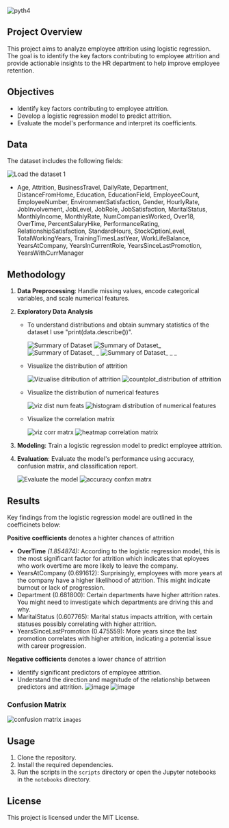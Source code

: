 ![pyth4](https://github.com/datageeq/HR-Attrition-Analysis/assets/115308270/8edb5d3b-152d-4976-a37c-73ef60aaba9e)


## Project Overview
This project aims to analyze employee attrition using logistic regression. The goal is to identify the key factors contributing to employee attrition and provide actionable insights to the HR department to help improve employee retention.

## Objectives
- Identify key factors contributing to employee attrition.
- Develop a logistic regression model to predict attrition.
- Evaluate the model's performance and interpret its coefficients.

## Data
The dataset includes the following fields:

![Load the dataset 1](https://github.com/datageeq/HR-Attrition-Analysis/assets/115308270/ef5e4498-e74b-4ad2-a86a-fe2438ee13b6)

- Age, Attrition, BusinessTravel, DailyRate, Department, DistanceFromHome, Education, EducationField, EmployeeCount, EmployeeNumber, EnvironmentSatisfaction, Gender, HourlyRate, JobInvolvement, JobLevel, JobRole, JobSatisfaction, MaritalStatus, MonthlyIncome, MonthlyRate, NumCompaniesWorked, Over18, OverTime, PercentSalaryHike, PerformanceRating, RelationshipSatisfaction, StandardHours, StockOptionLevel, TotalWorkingYears, TrainingTimesLastYear, WorkLifeBalance, YearsAtCompany, YearsInCurrentRole, YearsSinceLastPromotion, YearsWithCurrManager

## Methodology
1. **Data Preprocessing**: Handle missing values, encode categorical variables, and scale numerical features.
   
2. **Exploratory Data Analysis**
   - To understand distributions and obtain summary statistics of the dataset I use "print(data.describe())".
     
     ![Summary of Dataset](https://github.com/datageeq/HR-Attrition-Analysis/assets/115308270/6aad0336-339a-4709-9bc3-cd212a3fa99a)
     ![Summary of Dataset_](https://github.com/datageeq/HR-Attrition-Analysis/assets/115308270/261418c7-d9da-412d-ace9-b9ef9ae15b43)
     ![Summary of Dataset_ _](https://github.com/datageeq/HR-Attrition-Analysis/assets/115308270/8278b2a7-22a3-4d39-8b18-f9d09f1a6670)
     ![Summary of Dataset_ _ _](https://github.com/datageeq/HR-Attrition-Analysis/assets/115308270/b4d56b0b-a183-48df-8c48-ef421e714ebe)


   - Visualize the distribution of attrition
     
      ![Vizualise ditribution of attrition](https://github.com/datageeq/HR-Attrition-Analysis/assets/115308270/2e9f833b-7129-4a2e-a5b3-427f0dca25d2)
      ![countplot_distribution of attrition](https://github.com/datageeq/HR-Attrition-Analysis/assets/115308270/2d885d39-1ae2-4538-9423-18964fcc2851)


   - Visualize the distribution of numerical features

      ![viz dist num feats](https://github.com/datageeq/HR-Attrition-Analysis/assets/115308270/586742c4-d207-4aad-a6a4-800591045f9b)
      ![histogram distribution of numerical features](https://github.com/datageeq/HR-Attrition-Analysis/assets/115308270/f7d3eba5-44f8-46e6-b94d-925fd0d85878)


   - Visualize the correlation matrix

        ![viz corr matrx](https://github.com/datageeq/HR-Attrition-Analysis/assets/115308270/468aeee7-8d07-4247-b145-bd69732762c1)
        ![heatmap correlation matrix](https://github.com/datageeq/HR-Attrition-Analysis/assets/115308270/86bd4fda-d7c2-4396-97fb-cc1ab4bdf6c2)

    
3. **Modeling**: Train a logistic regression model to predict employee attrition.
4. **Evaluation**: Evaluate the model's performance using accuracy, confusion matrix, and classification report.

      ![Evaluate the model](https://github.com/datageeq/HR-Attrition-Analysis/assets/115308270/41538bab-0ca0-463b-ad1a-69a34950c9e3)
      ![accuracy confxn matrx](https://github.com/datageeq/HR-Attrition-Analysis/assets/115308270/2eec9b10-2de2-4fce-bcb3-dfef802ad125)




## Results
Key findings from the logistic regression model are outlined in the coefficinets below: 

 **Positive coefficients** denotes a highter chances of attrition
   - **OverTime** *(1.854874):* According to the logistic regression model, this is the most significant factor for attrition which indicates that eployees who work overtime are more likely to leave the company. 
   - YearsAtCompany (0.691612): Surprisingly, employees with more years at the company have a          higher likelihood of attrition. This might indicate burnout or lack of progression.
   - Department (0.681800): Certain departments have higher attrition rates. You might need to         investigate which departments are driving this and why.
   - MaritalStatus (0.607765): Marital status impacts attrition, with certain statuses possibly        correlating with higher attrition.
   - YearsSinceLastPromotion (0.475559): More years since the last promotion correlates with           higher attrition, indicating a potential issue with career progression.

 **Negative cofficients** denotes a lower chance of attrition



- Identify significant predictors of employee attrition.
- Understand the direction and magnitude of the relationship between predictors and attrition.
![image](https://github.com/datageeq/HR-Attrition-Analysis/assets/115308270/cd71f33e-d84f-4e36-b6b0-7a3f7dc93869)
![image](https://github.com/datageeq/HR-Attrition-Analysis/assets/115308270/722361c6-3996-40ed-a246-81f0da7f56bd)


### Confusion Matrix
![confusion matrix](https://github.com/datageeq/HR-Attrition-Analysis/assets/115308270/9e81a223-73bb-469a-9c63-13171c1b9d38)
`images`


## Usage
1. Clone the repository.
2. Install the required dependencies.
3. Run the scripts in the `scripts` directory or open the Jupyter notebooks in the `notebooks` directory.

## License
This project is licensed under the MIT License.
